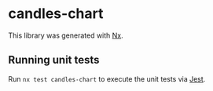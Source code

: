 # candles-chart

This library was generated with [Nx](https://nx.dev).

## Running unit tests

Run `nx test candles-chart` to execute the unit tests via [Jest](https://jestjs.io).
